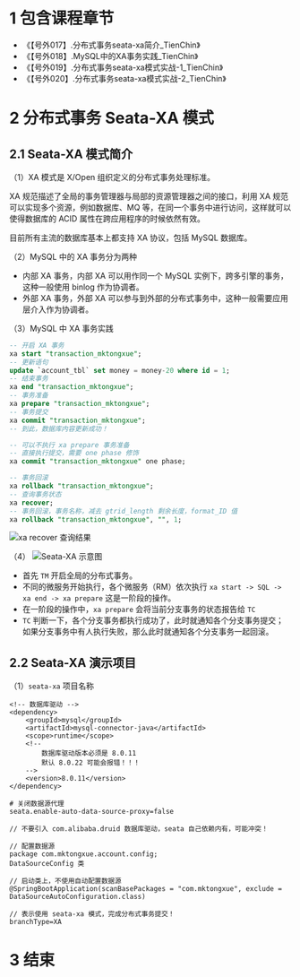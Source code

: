 # 1 包含课程章节

* 《【号外017】.分布式事务seata-xa简介_TienChin》
* 《【号外018】.MySQL中的XA事务实践_TienChin》
* 《【号外019】.分布式事务seata-xa模式实战-1_TienChin》
* 《【号外020】.分布式事务seata-xa模式实战-2_TienChin》


# 2 分布式事务 Seata-XA 模式

## 2.1 Seata-XA 模式简介

（1）XA 模式是 X/Open 组织定义的分布式事务处理标准。

XA 规范描述了全局的事务管理器与局部的资源管理器之间的接口，利用 XA 规范可以实现多个资源，例如数据库、MQ 等，在同一个事务中进行访问，这样就可以使得数据库的 ACID 属性在跨应用程序的时候依然有效。

目前所有主流的数据库基本上都支持 XA 协议，包括 MySQL 数据库。

（2）MySQL 中的 XA 事务分为两种
* 内部 XA 事务，内部 XA 可以用作同一个 MySQL 实例下，跨多引擎的事务，这种一般使用 binlog 作为协调者。
* 外部 XA 事务，外部 XA 可以参与到外部的分布式事务中，这种一般需要应用层介入作为协调者。

（3）MySQL 中 XA 事务实践
```sql
-- 开启 XA 事务
xa start "transaction_mktongxue";
-- 更新语句
update `account_tbl` set money = money-20 where id = 1;
-- 结束事务
xa end "transaction_mktongxue";
-- 事务准备
xa prepare "transaction_mktongxue";
-- 事务提交
xa commit "transaction_mktongxue";
-- 到此，数据库内容更新成功！
```

```sql
-- 可以不执行 xa prepare 事务准备
-- 直接执行提交，需要 one phase 修饰
xa commit "transaction_mktongxue" one phase;
```

```sql
-- 事务回滚
xa rollback "transaction_mktongxue";
-- 查询事务状态
xa recover;
-- 事务回滚，事务名称，减去 gtrid_length 剩余长度，format_ID 值
xa rollback "transaction_mktongxue", "", 1;
```

![xa recover 查询结果](http://image.mktongxue.com/202207/005.png)

（4）
![Seata-XA 示意图](http://image.mktongxue.com/202207/003.png)

* 首先 `TM` 开启全局的分布式事务。
* 不同的微服务开始执行，各个微服务（RM）依次执行 `xa start -> SQL -> xa end -> xa prepare` 这是一阶段的操作。
* 在一阶段的操作中，`xa prepare` 会将当前分支事务的状态报告给 `TC`
* `TC` 判断一下，各个分支事务都执行成功了，此时就通知各个分支事务提交；如果分支事务中有人执行失败，那么此时就通知各个分支事务一起回滚。


## 2.2 Seata-XA 演示项目

（1）`seata-xa` 项目名称
```text
<!-- 数据库驱动 -->
<dependency>
    <groupId>mysql</groupId>
    <artifactId>mysql-connector-java</artifactId>
    <scope>runtime</scope>
    <!--
        数据库驱动版本必须是 8.0.11
        默认 8.0.22 可能会报错！！！
    -->
    <version>8.0.11</version>
</dependency>

# 关闭数据源代理
seata.enable-auto-data-source-proxy=false

// 不要引入 com.alibaba.druid 数据库驱动，seata 自己依赖内有，可能冲突！
```

```text
// 配置数据源
package com.mktongxue.account.config;
DataSourceConfig 类

// 启动类上，不使用自动配置数据源
@SpringBootApplication(scanBasePackages = "com.mktongxue", exclude = DataSourceAutoConfiguration.class)

// 表示使用 seata-xa 模式，完成分布式事务提交！
branchType=XA
```


# 3 结束
